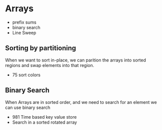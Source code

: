 # Arrays
* prefix sums
* binary search
* Line Sweep

## Sorting by partitioning
When we want to sort in-place, we can parition the arrays into sorted regions and swap elements into that region.
- 75 sort colors

## Binary Search
When Arrays are in sorted order, and we need to search for an element we can use binary search
- 981 Time based key value store
- Search in a sorted rotated array

